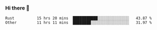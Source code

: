 ### Hi there 👋

<!--
**WShiBin/WShiBin** is a ✨ _special_ ✨ repository because its `README.md` (this file) appears on your GitHub profile.

Here are some ideas to get you started:

- 🔭 I’m currently working on ...
- 🌱 I’m currently learning ...
- 👯 I’m looking to collaborate on ...
- 🤔 I’m looking for help with ...
- 💬 Ask me about ...
- 📫 How to reach me: ...
- 😄 Pronouns: ...
- ⚡ Fun fact: ...
-->

<!--START_SECTION:waka-->

```text
Rust          15 hrs 20 mins  ███████████░░░░░░░░░░░░░░   43.87 %
Other         11 hrs 11 mins  ████████░░░░░░░░░░░░░░░░░   31.97 %
```

<!--END_SECTION:waka-->
